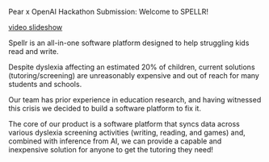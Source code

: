 Pear x OpenAI Hackathon Submission: Welcome to SPELLR!

[video slideshow](https://docs.google.com/presentation/d/1rgHrxca5VA5EAPBsEKWFkdydZ6hf9BSWebnETlDKWHo/edit?usp=sharing)

Spellr is an all-in-one software platform designed to help struggling kids read and write.

Despite dyslexia affecting an estimated 20% of children, current solutions (tutoring/screening) are unreasonably expensive and out of reach for many students and schools. 

Our team has prior experience in education research, and having witnessed this crisis we decided to build a software platform to fix it.

The core of our product is a software platform that syncs data across various dyslexia screening activities (writing, reading, and games) and, combined with inference from AI, we can provide a capable and inexpensive solution for anyone to get the tutoring they need!
